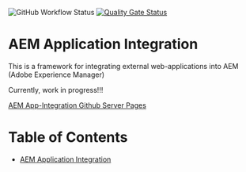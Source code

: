 ![GitHub Workflow Status](https://img.shields.io/github/workflow/status/alberndt/aem-app-integration/Java%20CI%20with%20Maven) [![Quality Gate Status](https://sonarcloud.io/api/project_badges/measure?project=alberndt_aem-app-integration&metric=alert_status)](https://sonarcloud.io/dashboard?id=alberndt_aem-app-integration)

# AEM Application Integration

This is a framework for  integrating external web-applications into AEM (Adobe Experience Manager)

Currently, work in progress!!!


[AEM App-Integration Github Server Pages](https://alberndt.github.io/aem-app-integration/)



# Table of Contents <!-- omit in toc -->

- [AEM Application Integration](#aem-application-integration)

